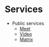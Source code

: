# Services

- Public services
   - [Meet](https://meet.jit.si)
   - [Video](https://joinpeertube.org)
   - [Matrix](https://matrix.org)